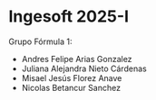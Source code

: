 # Ingesoft 2025-I
Grupo Fórmula 1: 
- Andres Felipe Arias Gonzalez
- Juliana Alejandra Nieto Cárdenas
- Misael Jesús Florez Anave
- Nicolas Betancur Sanchez
